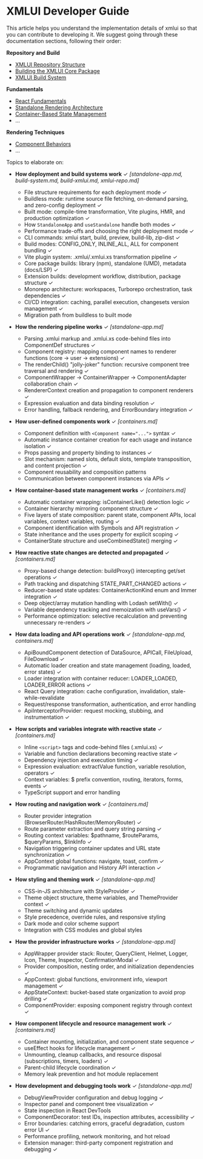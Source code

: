 # XMLUI Developer Guide

This article helps you understand the implementation details of xmlui so that you can contribute to developing it. We suggest going through these documentation sections, following their order:

**Repository and Build**
- [XMLUI Repository Structure](./xmlui-repo.md)
- [Building the XMLUI Core Package](./build-xmlui.md)
- [XMLUI Build System](./build-system.md)

**Fundamentals**
- [React Fundamentals](./react-fundamentals.md)
- [Standalone Rendering Architecture](./standalone-app.md)
- [Container-Based State Management](./containers.md)
- ...

**Rendering Techniques**
- [Component Behaviors](./component-behaviors.md)
- ...

Topics to elaborate on:

- **How deployment and build systems work** ✓ _[standalone-app.md, build-system.md, build-xmlui.md, xmlui-repo.md]_
  - File structure requirements for each deployment mode ✓
  - Buildless mode: runtime source file fetching, on-demand parsing, and zero-config deployment ✓
  - Built mode: compile-time transformation, Vite plugins, HMR, and production optimization ✓
  - How `StandaloneApp` and `useStandalone` handle both modes ✓
  - Performance trade-offs and choosing the right deployment mode ✓
  - CLI commands: xmlui start, build, preview, build-lib, zip-dist ✓
  - Build modes: CONFIG_ONLY, INLINE_ALL, ALL for component bundling ✓
  - Vite plugin system: .xmlui/.xmlui.xs transformation pipeline ✓
  - Core package builds: library (npm), standalone (UMD), metadata (docs/LSP) ✓
  - Extension builds: development workflow, distribution, package structure ✓
  - Monorepo architecture: workspaces, Turborepo orchestration, task dependencies ✓
  - CI/CD integration: caching, parallel execution, changesets version management ✓
  - Migration path from buildless to built mode

- **How the rendering pipeline works** ✓ _[standalone-app.md]_
  - Parsing .xmlui markup and .xmlui.xs code-behind files into ComponentDef structures ✓
  - Component registry: mapping component names to renderer functions (core → user → extensions) ✓
  - The renderChild() "jolly-joker" function: recursive component tree traversal and rendering ✓
  - ComponentWrapper → ContainerWrapper → ComponentAdapter collaboration chain ✓
  - RendererContext creation and propagation to component renderers ✓
  - Expression evaluation and data binding resolution ✓
  - Error handling, fallback rendering, and ErrorBoundary integration ✓

- **How user-defined components work** ✓ _[containers.md]_
  - Component definition with `<Component name="...">` syntax ✓
  - Automatic instance container creation for each usage and instance isolation ✓
  - Props passing and property binding to instances ✓
  - Slot mechanism: named slots, default slots, template transposition, and content projection ✓
  - Component reusability and composition patterns
  - Communication between component instances via APIs ✓

- **How container-based state management works** ✓ _[containers.md]_
  - Automatic container wrapping: isContainerLike() detection logic ✓
  - Container hierarchy mirroring component structure ✓
  - Five layers of state composition: parent state, component APIs, local variables, context variables, routing ✓
  - Component identification with Symbols and API registration ✓
  - State inheritance and the uses property for explicit scoping ✓
  - ContainerState structure and useCombinedState() merging ✓

- **How reactive state changes are detected and propagated** ✓ _[containers.md]_
  - Proxy-based change detection: buildProxy() intercepting get/set operations ✓
  - Path tracking and dispatching STATE_PART_CHANGED actions ✓
  - Reducer-based state updates: ContainerActionKind enum and Immer integration ✓
  - Deep object/array mutation handling with Lodash setWith() ✓
  - Variable dependency tracking and memoization with useVars() ✓
  - Performance optimization: selective recalculation and preventing unnecessary re-renders ✓

- **How data loading and API operations work** ✓ _[standalone-app.md, containers.md]_
  - ApiBoundComponent detection of DataSource, APICall, FileUpload, FileDownload ✓
  - Automatic loader creation and state management (loading, loaded, error states) ✓
  - Loader integration with container reducer: LOADER_LOADED, LOADER_ERROR actions ✓
  - React Query integration: cache configuration, invalidation, stale-while-revalidate
  - Request/response transformation, authentication, and error handling
  - ApiInterceptorProvider: request mocking, stubbing, and instrumentation ✓

- **How scripts and variables integrate with reactive state** ✓ _[containers.md]_
  - Inline `<script>` tags and code-behind files (.xmlui.xs) ✓
  - Variable and function declarations becoming reactive state ✓
  - Dependency injection and execution timing ✓
  - Expression evaluation: extractValue function, variable resolution, operators ✓
  - Context variables: $ prefix convention, routing, iterators, forms, events ✓
  - TypeScript support and error handling

- **How routing and navigation work** ✓ _[containers.md]_
  - Router provider integration (BrowserRouter/HashRouter/MemoryRouter) ✓
  - Route parameter extraction and query string parsing ✓
  - Routing context variables: $pathname, $routeParams, $queryParams, $linkInfo ✓
  - Navigation triggering container updates and URL state synchronization ✓
  - AppContext global functions: navigate, toast, confirm ✓
  - Programmatic navigation and History API interaction ✓

- **How styling and theming work** ✓ _[standalone-app.md]_
  - CSS-in-JS architecture with StyleProvider ✓
  - Theme object structure, theme variables, and ThemeProvider context ✓
  - Theme switching and dynamic updates
  - Style precedence, override rules, and responsive styling
  - Dark mode and color scheme support
  - Integration with CSS modules and global styles

- **How the provider infrastructure works** ✓ _[standalone-app.md]_
  - AppWrapper provider stack: Router, QueryClient, Helmet, Logger, Icon, Theme, Inspector, ConfirmationModal ✓
  - Provider composition, nesting order, and initialization dependencies ✓
  - AppContext: global functions, environment info, viewport management ✓
  - AppStateContext: bucket-based state organization to avoid prop drilling ✓
  - ComponentProvider: exposing component registry through context ✓

- **How component lifecycle and resource management work** ✓ _[containers.md]_
  - Container mounting, initialization, and component state sequence ✓
  - useEffect hooks for lifecycle management ✓
  - Unmounting, cleanup callbacks, and resource disposal (subscriptions, timers, loaders) ✓
  - Parent-child lifecycle coordination ✓
  - Memory leak prevention and hot module replacement

- **How development and debugging tools work** ✓ _[standalone-app.md]_
  - DebugViewProvider configuration and debug logging ✓
  - Inspector panel and component tree visualization ✓
  - State inspection in React DevTools
  - ComponentDecorator: test IDs, inspection attributes, accessibility ✓
  - Error boundaries: catching errors, graceful degradation, custom error UI ✓
  - Performance profiling, network monitoring, and hot reload
  - Extension manager: third-party component registration and debugging ✓
